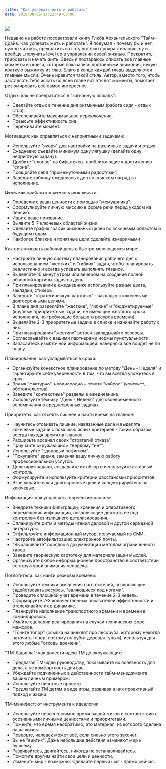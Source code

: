 ```yaml
---
title: "Как успевать жить и работать"
date: 2018-08-06T17:22:49+03:00
---
```


<img class="blog-pic" src="https://ozon-st.cdn.ngenix.net/multimedia/1005803121.jpg">

Недавно на работе посоветовали книгу Глеба Архангельского "Тайм\-драйв. Как успевать жить и работать". Я подумал \- почему бы и нет, нужно читнуть, прекратить вот эту вот всю прокрастинацию, ну и вообще...получить level up в управлении своей жизнью. Прекратить грибовать и начать жить. Здесь я постараюсь описать все главные моменты из книги, которые показались достойными внимания, некую краткую выжимку из глав. Благо в конце каждой главы выделяются главные мысли. Очень нравится такой стиль. Автор, вместо того, чтобы заставлять тебя искать по всей главе вот эти вот моменты, помогает резюмировать всё самое интересное.
<!--more-->

Отдых: как не превратиться в "загнанную лошадь":

*   Сделайте отдых в течение дня ритмичным (работа сидя \- отдых стоя).
*   Обеспечивайте максимальное переключение.
*   Повысьте эффективность сна.
*   Переживайте момент.

  
Мотивация: как справляться с неприятными задачами:

*   Используйте "якоря" для настройки на различные задачи и отдых.
*   Ежедневно съедайте минимум одну лягушку (делайте одну неприятную задачу).
*   Дробите "слонов" на бифштексы, приближающие к достижению "слона".
*   Поощряйте себя "промежуточными радостями".
*   Заведите таблицу ежедневных дел со списком наград за исполнение.

  
Цели: как приблизить мечты к реальности:

*   Определите ваши ценности с помощью "мемуарника".
*   Сформулируйте личную миссию в форме речи перед уходом на пенсию.
*   Ищите ваше призвание.
*   Выявите 5-7 ключевых областей жизни.
*   Сделайте график график жизненных целей по ключевым областям и будущим годам.
*   Наиболее близкие и понятные цели сделайте измеримыми

  
Как организовать рабочий день в быстро меняющемся мире:

*   Настройте личную систему планирования рабочего дня с использованием "жестких" и "гибких" задач, чтобы планировать реалистично и всегда успевать выполнять главное.
*   Выделяйте 10 минут утром или вечером на создание полной обзорной картины задач на день.
*   При планировании в ежедневнике используйте разные цвета, закладки, стикеры.
*   Заведите "стратегическую картонку" \- закладку с ключевыми долгосрочными целями.
*   В плане дня разделяйте "жесткие", "гибкие" и "бюджетируемые" (крупные приоритетные задачи, не имеющие жесткого срока исполнения, но требующие большого ресурса времени).
*   Выделяйте 2-3 приоритетные задачи в списке и начинайте работу с них.
*   При планировании "жестких" встреч закладывайте резервы.
*   Согласовывайте с вашими партнерами нормы пунктуальности.
*   Запасайтесь изыбточной информацией: наверняка всё пойдет не по плану.

  
Планирование: как укладываться в сроки:

*   Организуйте конекстное планирование по методу "День \- Неделя" и гарантируйте себе уверенность в том, что вы всегда уложитесь в срок.
*   Время "фактурно", неоднородно \- ловите "кайрос" (контекст, обстоятельства)
*   Заведите "контекстные" разделы в ежедневнике
*   Используйте технику "День \- Неделя" для своевременного вспоминания о среднесрочных задачах.

  
Приоритеты: как отсеять лишнее и найти время на главное:

*   Научитесь отсеивать лишние, навязанные дела и выделять ключевые задачи с помощью ясных критериев \- таким образом, всегда находя время на главное.
*   Расширьте арсенал своих "стратегий отказа".
*   Приучайте окружающих к твердому "нет".
*   Используйте "здоровый пофигизм".
*   "Покупайте" время, заменяя вашу личную работу профессиональной услугой.
*   Делегируя задачи, создавайте их обзор и используйте активный контроль.
*   Формулируйте и используйте критерии расстановки приоритетов.
*   Взвешивайте ваши долгосрочные цели и концентрируйтесь на ключевых.

  
Информация: как управлять творческим хаосом:

*   Внедрите техники фильтрации, хранения и оперативного перемещения информации, позволяющие держать ее под контролем без излишнего детализирования.
*   Спланируйте ритм и методы чтения деловой и другой серъезной литературы.
*   Отфильтруйте информационный мусор, получаемый из СМИ.
*   Настройте автофильтрацию электронной почты.
*   "Выращивайте" порядок в документации методом ограниченного хаоса.
*   Заведите творческую картотеку для материализации мыслей.
*   Организуйте любое информационное пространство в соответствии со структурой внимания человека.

  
Поглотители: как найти резервы времени:

*   Используйте техники выявления поглотителей, позволяющие задействовать ресурсы, "валяющиеся под ногами".
*   Проведите сплошной учет времени в течение 2-3 недель.
*   Сформируйте 2-3 количественных показателей эффективности и отслеживайте их в динамике.
*   Планируйте наполнение транспортного времени и времени в командировках.
*   Имейте сценарии реагирования на случаи технических форс-мажоров.
*   "Точите топор" (ссылка на анекдот про лесоруба, которому некогда наточить топор, поэтому он рубит деревья тупым), используя для этого любые "отходы времени".

  
"ТМ-бацилла": как донести идею ТМ до окружающих:

*   Предлагая ТМ-идеи руководству, показывайте их полезность для дела, а не комфортность для вас.
*   Убеждайте подчиненных в действенности тайм-менеджмента вашим личным примером.
*   Используйте пилотные проекты.
*   Предлагайте ТМ детям в виде игры, развивая в них проактивный подход к жизни.

  
ТМ-манифест: от инструмента к идеалогии

*   Используйте невосполнимое время вашей жизни в соответствии с осознанными личными ценностями и приоритетами.
*   Помните, что время необратимо, это материал, из которого сделана наша жизнь.
*   Поверьте, человек может всё, если сильно этого захочет.
*   Вы не "винтик". Даже небольшие действия изменяют мир к лучшему.
*   Развивайтесь, двигайтесь, никогда не останавливайтесь.
*   Помогите другим найти свои цели и ценности.
*   Изменить мир \- возможно. Сделайте первый шаг \- прямо сейчас.